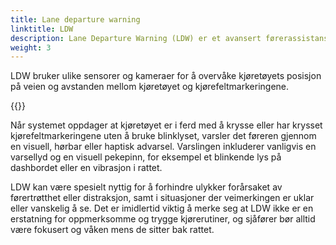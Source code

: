```yaml
---
title: Lane departure warning 
linktitle: LDW
description: Lane Departure Warning (LDW) er et avansert førerassistansesystem (ADAS) som hjelper sjåfører å unngå utilsiktet å forlate kjørefeltet mens de kjører.
weight: 3
---
```

<!-- markdownlint-disable MD033 -->

LDW bruker ulike sensorer og kameraer for å overvåke kjøretøyets posisjon på veien og avstanden mellom kjøretøyet og kjørefeltmarkeringene.

{{<evkxdisplayaddarticle />}}

Når systemet oppdager at kjøretøyet er i ferd med å krysse eller har krysset kjørefeltmarkeringene uten å bruke blinklyset, varsler det føreren gjennom en visuell, hørbar eller haptisk advarsel. Varslingen inkluderer vanligvis en varsellyd og en visuell pekepinn, for eksempel et blinkende lys på dashbordet eller en vibrasjon i rattet.

LDW kan være spesielt nyttig for å forhindre ulykker forårsaket av førertrøtthet eller distraksjon, samt i situasjoner der veimerkingen er uklar eller vanskelig å se. Det er imidlertid viktig å merke seg at LDW ikke er en erstatning for oppmerksomme og trygge kjørerutiner, og sjåfører bør alltid være fokusert og våken mens de sitter bak rattet.
